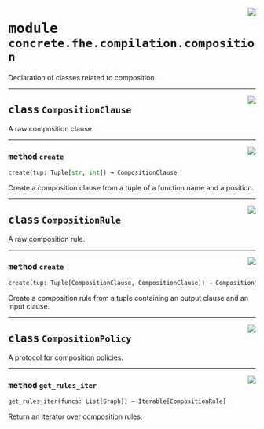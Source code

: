 <!-- markdownlint-disable -->

<a href="../../frontends/concrete-python/concrete/fhe/compilation/composition.py#L0"><img align="right" style="float:right;" src="https://img.shields.io/badge/-source-cccccc?style=flat-square"></a>

# <kbd>module</kbd> `concrete.fhe.compilation.composition`
Declaration of classes related to composition. 



---

<a href="../../frontends/concrete-python/concrete/fhe/compilation/composition.py#L12"><img align="right" style="float:right;" src="https://img.shields.io/badge/-source-cccccc?style=flat-square"></a>

## <kbd>class</kbd> `CompositionClause`
A raw composition clause. 




---

<a href="../../frontends/concrete-python/concrete/fhe/compilation/composition.py#L20"><img align="right" style="float:right;" src="https://img.shields.io/badge/-source-cccccc?style=flat-square"></a>

### <kbd>method</kbd> `create`

```python
create(tup: Tuple[str, int]) → CompositionClause
```

Create a composition clause from a tuple of a function name and a position. 


---

<a href="../../frontends/concrete-python/concrete/fhe/compilation/composition.py#L28"><img align="right" style="float:right;" src="https://img.shields.io/badge/-source-cccccc?style=flat-square"></a>

## <kbd>class</kbd> `CompositionRule`
A raw composition rule. 




---

<a href="../../frontends/concrete-python/concrete/fhe/compilation/composition.py#L36"><img align="right" style="float:right;" src="https://img.shields.io/badge/-source-cccccc?style=flat-square"></a>

### <kbd>method</kbd> `create`

```python
create(tup: Tuple[CompositionClause, CompositionClause]) → CompositionRule
```

Create a composition rule from a tuple containing an output clause and an input clause. 


---

<a href="../../frontends/concrete-python/concrete/fhe/compilation/composition.py#L44"><img align="right" style="float:right;" src="https://img.shields.io/badge/-source-cccccc?style=flat-square"></a>

## <kbd>class</kbd> `CompositionPolicy`
A protocol for composition policies. 




---

<a href="../../frontends/concrete-python/concrete/fhe/compilation/composition.py#L50"><img align="right" style="float:right;" src="https://img.shields.io/badge/-source-cccccc?style=flat-square"></a>

### <kbd>method</kbd> `get_rules_iter`

```python
get_rules_iter(funcs: List[Graph]) → Iterable[CompositionRule]
```

Return an iterator over composition rules. 


